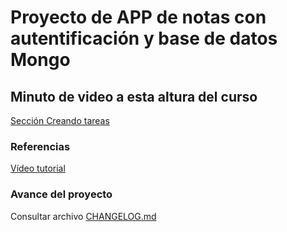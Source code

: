 # Proyecto de APP de notas con autentificación y base de datos Mongo

## Minuto de video a esta altura del curso
[Sección Creando tareas](https://youtu.be/-bI0diefasA?t=3544)


### Referencias
[Vídeo tutorial](https://www.youtube.com/watch?v=-bI0diefasA)

### Avance del proyecto
Consultar archivo [CHANGELOG.md](CHANGELOG.md)